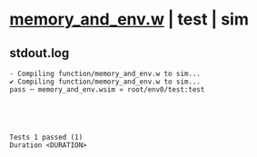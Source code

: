 # [memory_and_env.w](../../../../../../examples/tests/sdk_tests/function/memory_and_env.w) | test | sim

## stdout.log
```log
- Compiling function/memory_and_env.w to sim...
✔ Compiling function/memory_and_env.w to sim...
pass ─ memory_and_env.wsim » root/env0/test:test
 




Tests 1 passed (1) 
Duration <DURATION>

```


